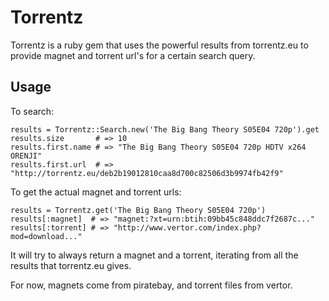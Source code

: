 # Torrentz

Torrentz is a ruby gem that uses the powerful results from torrentz.eu to
provide magnet and torrent url's for a certain search query.

## Usage

To search:

    results = Torrentz::Search.new('The Big Bang Theory S05E04 720p').get
    results.size       # => 10
    results.first.name # => "The Big Bang Theory S05E04 720p HDTV x264 ORENJI"
    results.first.url  # => "http://torrentz.eu/deb2b19012810caa8d700c82506d3b9974fb42f9"

To get the actual magnet and torrent urls:

    results = Torrentz.get('The Big Bang Theory S05E04 720p')
    results[:magnet]  # => "magnet:?xt=urn:btih:09bb45c848ddc7f2687c..."
    results[:torrent] # => "http://www.vertor.com/index.php?mod=download..."

It will try to always return a magnet and a torrent, iterating from all the results
that torrentz.eu gives.

For now, magnets come from piratebay, and torrent files from vertor.
